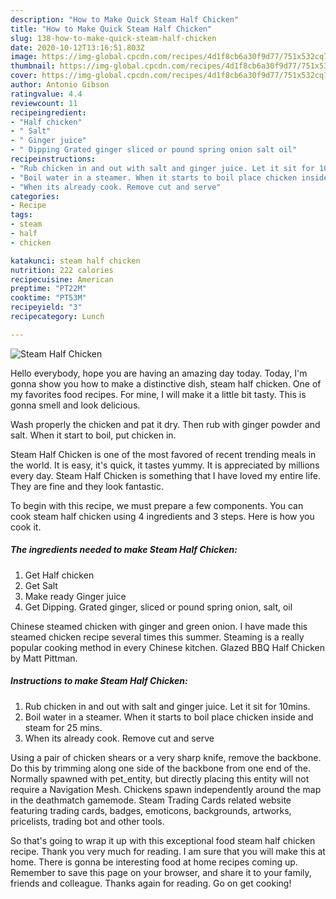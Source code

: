 ```yaml
---
description: "How to Make Quick Steam Half Chicken"
title: "How to Make Quick Steam Half Chicken"
slug: 138-how-to-make-quick-steam-half-chicken
date: 2020-10-12T13:16:51.803Z
image: https://img-global.cpcdn.com/recipes/4d1f8cb6a30f9d77/751x532cq70/steam-half-chicken-recipe-main-photo.jpg
thumbnail: https://img-global.cpcdn.com/recipes/4d1f8cb6a30f9d77/751x532cq70/steam-half-chicken-recipe-main-photo.jpg
cover: https://img-global.cpcdn.com/recipes/4d1f8cb6a30f9d77/751x532cq70/steam-half-chicken-recipe-main-photo.jpg
author: Antonio Gibson
ratingvalue: 4.4
reviewcount: 11
recipeingredient:
- "Half chicken"
- " Salt"
- " Ginger juice"
- " Dipping Grated ginger sliced or pound spring onion salt oil"
recipeinstructions:
- "Rub chicken in and out with salt and ginger juice. Let it sit for 10mins."
- "Boil water in a steamer. When it starts to boil place chicken inside and steam for 25 mins."
- "When its already cook. Remove cut and serve"
categories:
- Recipe
tags:
- steam
- half
- chicken

katakunci: steam half chicken 
nutrition: 222 calories
recipecuisine: American
preptime: "PT22M"
cooktime: "PT53M"
recipeyield: "3"
recipecategory: Lunch

---
```



![Steam Half Chicken](https://img-global.cpcdn.com/recipes/4d1f8cb6a30f9d77/751x532cq70/steam-half-chicken-recipe-main-photo.jpg)

Hello everybody, hope you are having an amazing day today. Today, I'm gonna show you how to make a distinctive dish, steam half chicken. One of my favorites food recipes. For mine, I will make it a little bit tasty. This is gonna smell and look delicious.

Wash properly the chicken and pat it dry. Then rub with ginger powder and salt. When it start to boil, put chicken in.

Steam Half Chicken is one of the most favored of recent trending meals in the world. It is easy, it's quick, it tastes yummy. It is appreciated by millions every day. Steam Half Chicken is something that I have loved my entire life. They are fine and they look fantastic.


To begin with this recipe, we must prepare a few components. You can cook steam half chicken using 4 ingredients and 3 steps. Here is how you cook it.

<!--inarticleads1-->

##### The ingredients needed to make Steam Half Chicken:

1. Get Half chicken
1. Get  Salt
1. Make ready  Ginger juice
1. Get  Dipping. Grated ginger, sliced or pound spring onion, salt, oil


Chinese steamed chicken with ginger and green onion. I have made this steamed chicken recipe several times this summer. Steaming is a really popular cooking method in every Chinese kitchen. Glazed BBQ Half Chicken by Matt Pittman. 

<!--inarticleads2-->

##### Instructions to make Steam Half Chicken:

1. Rub chicken in and out with salt and ginger juice. Let it sit for 10mins.
1. Boil water in a steamer. When it starts to boil place chicken inside and steam for 25 mins.
1. When its already cook. Remove cut and serve


Using a pair of chicken shears or a very sharp knife, remove the backbone. Do this by trimming along one side of the backbone from one end of the. Normally spawned with pet_entity, but directly placing this entity will not require a Navigation Mesh. Chickens spawn independently around the map in the deathmatch gamemode. Steam Trading Cards related website featuring trading cards, badges, emoticons, backgrounds, artworks, pricelists, trading bot and other tools. 

So that's going to wrap it up with this exceptional food steam half chicken recipe. Thank you very much for reading. I am sure that you will make this at home. There is gonna be interesting food at home recipes coming up. Remember to save this page on your browser, and share it to your family, friends and colleague. Thanks again for reading. Go on get cooking!
